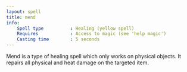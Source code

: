 ```yaml
---
layout: spell
title: mend
info:
    Spell type          : Healing (yellow spell)
    Requires            : Access to magic (see 'help magic')
    Casting time        : 5 seconds
---
```


Mend is a type of healing spell which only works on physical objects.  It 
repairs all physical and heat damage on the targeted item.
